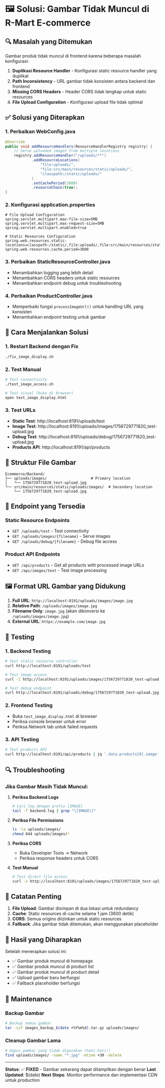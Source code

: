 # 🖼️ Solusi: Gambar Tidak Muncul di R-Mart E-commerce

## 🔍 Masalah yang Ditemukan

Gambar produk tidak muncul di frontend karena beberapa masalah konfigurasi:

1. **Duplikasi Resource Handler** - Konfigurasi static resource handler yang duplikat
2. **Path Inconsistency** - URL gambar tidak konsisten antara backend dan frontend
3. **Missing CORS Headers** - Header CORS tidak lengkap untuk static resources
4. **File Upload Configuration** - Konfigurasi upload file tidak optimal

## ✅ Solusi yang Diterapkan

### 1. Perbaikan WebConfig.java
```java
@Override
public void addResourceHandlers(ResourceHandlerRegistry registry) {
    // Serve uploaded images from multiple locations
    registry.addResourceHandler("/uploads/**")
            .addResourceLocations(
                "file:uploads/",
                "file:src/main/resources/static/uploads/",
                "classpath:/static/uploads/"
            )
            .setCachePeriod(3600)
            .resourceChain(true);
}
```

### 2. Konfigurasi application.properties
```properties
# File Upload Configuration
spring.servlet.multipart.max-file-size=5MB
spring.servlet.multipart.max-request-size=5MB
spring.servlet.multipart.enabled=true

# Static Resources Configuration
spring.web.resources.static-locations=classpath:/static/,file:uploads/,file:src/main/resources/static/
spring.web.resources.cache.period=3600
```

### 3. Perbaikan StaticResourceController.java
- Menambahkan logging yang lebih detail
- Menambahkan CORS headers untuk static resources
- Menambahkan endpoint debug untuk troubleshooting

### 4. Perbaikan ProductController.java
- Memperbaiki fungsi `processImageUrl()` untuk handling URL yang konsisten
- Menambahkan endpoint testing untuk gambar

## 🚀 Cara Menjalankan Solusi

### 1. Restart Backend dengan Fix
```bash
./fix_image_display.sh
```

### 2. Test Manual
```bash
# Test connectivity
./test_image_access.sh

# Test visual (buka di browser)
open test_image_display.html
```

### 3. Test URLs
- **Static Test**: http://localhost:8191/uploads/test
- **Image Test**: http://localhost:8191/uploads/images/1756729771820_test-upload.jpg
- **Debug Test**: http://localhost:8191/uploads/debug/1756729771820_test-upload.jpg
- **Products API**: http://localhost:8191/api/products

## 📁 Struktur File Gambar

```
Ecommerce/Backend/
├── uploads/images/                    # Primary location
│   └── 1756729771820_test-upload.jpg
└── src/main/resources/static/uploads/images/  # Secondary location
    └── 1756729771820_test-upload.jpg
```

## 🔧 Endpoint yang Tersedia

### Static Resource Endpoints
- `GET /uploads/test` - Test connectivity
- `GET /uploads/images/{filename}` - Serve images
- `GET /uploads/debug/{filename}` - Debug file access

### Product API Endpoints
- `GET /api/products` - Get all products with processed image URLs
- `GET /api/images/test` - Test image processing

## 🖼️ Format URL Gambar yang Didukung

1. **Full URL**: `http://localhost:8191/uploads/images/image.jpg`
2. **Relative Path**: `/uploads/images/image.jpg`
3. **Filename Only**: `image.jpg` (akan dikonversi ke `/uploads/images/image.jpg`)
4. **External URL**: `https://example.com/image.jpg`

## 🧪 Testing

### 1. Backend Testing
```bash
# Test static resource controller
curl http://localhost:8191/uploads/test

# Test image access
curl -I http://localhost:8191/uploads/images/1756729771820_test-upload.jpg

# Test debug endpoint
curl http://localhost:8191/uploads/debug/1756729771820_test-upload.jpg
```

### 2. Frontend Testing
- Buka `test_image_display.html` di browser
- Periksa console browser untuk error
- Periksa Network tab untuk failed requests

### 3. API Testing
```bash
# Test products API
curl http://localhost:8191/api/products | jq '.data.products[0].image'
```

## 🔍 Troubleshooting

### Jika Gambar Masih Tidak Muncul:

1. **Periksa Backend Logs**
   ```bash
   # Cari log dengan prefix [IMAGE]
   tail -f backend.log | grep "\[IMAGE\]"
   ```

2. **Periksa File Permissions**
   ```bash
   ls -la uploads/images/
   chmod 644 uploads/images/*
   ```

3. **Periksa CORS**
   - Buka Developer Tools → Network
   - Periksa response headers untuk CORS

4. **Test Manual**
   ```bash
   # Test direct file access
   curl -v http://localhost:8191/uploads/images/1756729771820_test-upload.jpg
   ```

## 📝 Catatan Penting

1. **File Upload**: Gambar disimpan di dua lokasi untuk redundancy
2. **Cache**: Static resources di-cache selama 1 jam (3600 detik)
3. **CORS**: Semua origins diizinkan untuk static resources
4. **Fallback**: Jika gambar tidak ditemukan, akan menggunakan placeholder

## 🎯 Hasil yang Diharapkan

Setelah menerapkan solusi ini:
- ✅ Gambar produk muncul di homepage
- ✅ Gambar produk muncul di product list
- ✅ Gambar produk muncul di product detail
- ✅ Upload gambar baru berfungsi
- ✅ Fallback placeholder berfungsi

## 🔄 Maintenance

### Backup Gambar
```bash
# Backup semua gambar
tar -czf images_backup_$(date +%Y%m%d).tar.gz uploads/images/
```

### Cleanup Gambar Lama
```bash
# Hapus gambar yang tidak digunakan (hati-hati!)
find uploads/images/ -name "*.jpg" -mtime +30 -delete
```

---

**Status**: ✅ **FIXED** - Gambar sekarang dapat ditampilkan dengan benar
**Last Updated**: $(date)
**Next Steps**: Monitor performance dan implementasi CDN untuk production